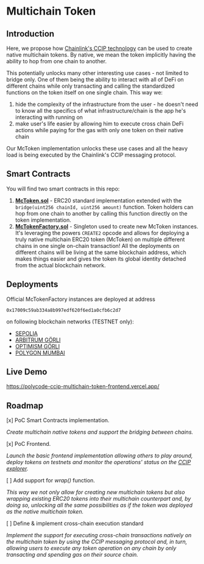 # Multichain Token

## Introduction

Here, we propose how [Chainlink's CCIP technology](https://docs.chain.link/ccip) can be used to create native multichain tokens.
By native, we mean the token implicitly having the ability to hop from one chain to another.

This potentially unlocks many other interesting use cases - not limited to bridge only. One of them being the ability to interact with all of DeFi
on different chains while only transacting and calling the standardized functions on the token itself on one single chain.
This way we:
1. hide the complexity of the infrastructure from the user - he doesn't need to know all the specifics of what
infrastructure/chain is the app he's interacting with running on
2. make user's life easier by allowing him to execute cross chain DeFi actions while paying for the gas with only one token on their native chain

Our McToken implementation unlocks these use cases and all the heavy load is being executed by the Chainlink's CCIP messaging protocol.

## Smart Contracts

You will find two smart contracts in this repo:
1. **[McToken.sol](./src/McToken.sol)** - ERC20 standard implementation extended with the `bridge(uint256 chainId, uint256 amount)` function. Token holders can hop from one chain to another by calling this function directly on the token implementation.
2. **[McTokenFactory.sol](./src/McTokenFactory.sol)** - Singleton used to create new McToken instances. It's leveraging the powers `CREATE2` opcode and allows for deploying a truly native multichain ERC20 token (McToken) on multiple different chains in one single on-chain transaction! All the deployments on different chains will be living at the same blockchain address, which makes things easier and gives the token its global identity detached from the actual blockchain network.

## Deployments

Official McTokenFactory instances are deployed at address

`0x17009c59ab334a8b997edf620f6ed1a0cfb6c2d7`

on following blockchain networks (TESTNET only):

- [SEPOLIA](https://sepolia.etherscan.io/address/0x17009c59ab334a8b997edf620f6ed1a0cfb6c2d7)
- [ARBITRUM GÖRLI](https://testnet.arbiscan.io/address/0x17009c59ab334a8b997edf620f6ed1a0cfb6c2d7)
- [OPTIMISM GÖRLI](https://goerli-optimism.etherscan.io/address/0x17009c59ab334a8b997edf620f6ed1a0cfb6c2d7)
- [POLYGON MUMBAI](https://mumbai.polygonscan.com/address/0x17009c59ab334a8b997edf620f6ed1a0cfb6c2d7)

## Live Demo

https://polycode-ccip-multichain-token-frontend.vercel.app/

## Roadmap

[x] PoC Smart Contracts implementation. 

*Create multichain native tokens and support the bridging between chains.*

[x] PoC Frontend.

*Launch the basic frontend implementation allowing others to play around, deploy tokens on testnets and monitor the operations' status on the [CCIP explorer](https://ccip.chain.link/).*

[ ] Add support for *wrap()* function.

*This way we not only allow for creating new multichain tokens but also wrapping existing ERC20 tokens into their multichain counterpart and, by doing so, unlocking all the same possibilities as if the token was deployed as the native multichain token.*

[ ] Define & implement cross-chain execution standard

*Implement the support for executing cross-chain transactions natively on the multichain token by using the CCIP messaging protocol and, in turn, allowing users to execute any token operation on any chain by only transacting and spending gas on their source chain.*
